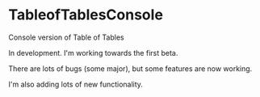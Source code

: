 # TableofTablesConsole
Console version of Table of Tables

In development. I'm working towards the first beta. 

There are lots of bugs (some major), but some features are now working.

I'm also adding lots of new functionality.

